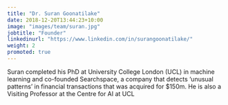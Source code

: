 ```yaml
---
title: "Dr. Suran Goonatilake"
date: 2018-12-20T13:44:23+10:00
image: "images/team/suran.jpg"
jobtitle: "Founder"
linkedinurl: "https://www.linkedin.com/in/surangoonatilake/"
weight: 2
promoted: true
---
```


Suran completed his PhD at University College London (UCL) in machine learning and co-founded Searchspace, a company that detects ‘unusual patterns’ in financial transactions that was acquired for $150m.  He is also a Visiting Professor at the Centre for AI at UCL
